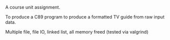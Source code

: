 A course unit assignment. 

To produce a C89 program to produce a formatted TV guide from raw input data. 

Multiple file, file IO, linked list, all memory freed (tested via valgrind)
